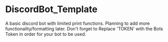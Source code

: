 # DiscordBot_Template

A basic discord bot with limited print functions.
Planning to add more functionality/formatting later.
Don't forget to Replace 'TOKEN' with the Bots Token in order for your bot to be used.
